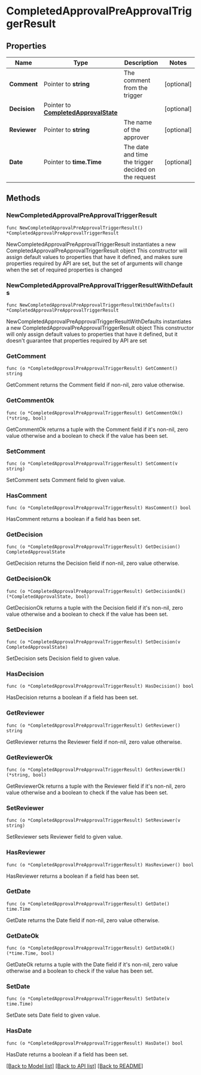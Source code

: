 # CompletedApprovalPreApprovalTriggerResult

## Properties

Name | Type | Description | Notes
------------ | ------------- | ------------- | -------------
**Comment** | Pointer to **string** | The comment from the trigger | [optional] 
**Decision** | Pointer to [**CompletedApprovalState**](CompletedApprovalState.md) |  | [optional] 
**Reviewer** | Pointer to **string** | The name of the approver | [optional] 
**Date** | Pointer to **time.Time** | The date and time the trigger decided on the request | [optional] 

## Methods

### NewCompletedApprovalPreApprovalTriggerResult

`func NewCompletedApprovalPreApprovalTriggerResult() *CompletedApprovalPreApprovalTriggerResult`

NewCompletedApprovalPreApprovalTriggerResult instantiates a new CompletedApprovalPreApprovalTriggerResult object
This constructor will assign default values to properties that have it defined,
and makes sure properties required by API are set, but the set of arguments
will change when the set of required properties is changed

### NewCompletedApprovalPreApprovalTriggerResultWithDefaults

`func NewCompletedApprovalPreApprovalTriggerResultWithDefaults() *CompletedApprovalPreApprovalTriggerResult`

NewCompletedApprovalPreApprovalTriggerResultWithDefaults instantiates a new CompletedApprovalPreApprovalTriggerResult object
This constructor will only assign default values to properties that have it defined,
but it doesn't guarantee that properties required by API are set

### GetComment

`func (o *CompletedApprovalPreApprovalTriggerResult) GetComment() string`

GetComment returns the Comment field if non-nil, zero value otherwise.

### GetCommentOk

`func (o *CompletedApprovalPreApprovalTriggerResult) GetCommentOk() (*string, bool)`

GetCommentOk returns a tuple with the Comment field if it's non-nil, zero value otherwise
and a boolean to check if the value has been set.

### SetComment

`func (o *CompletedApprovalPreApprovalTriggerResult) SetComment(v string)`

SetComment sets Comment field to given value.

### HasComment

`func (o *CompletedApprovalPreApprovalTriggerResult) HasComment() bool`

HasComment returns a boolean if a field has been set.

### GetDecision

`func (o *CompletedApprovalPreApprovalTriggerResult) GetDecision() CompletedApprovalState`

GetDecision returns the Decision field if non-nil, zero value otherwise.

### GetDecisionOk

`func (o *CompletedApprovalPreApprovalTriggerResult) GetDecisionOk() (*CompletedApprovalState, bool)`

GetDecisionOk returns a tuple with the Decision field if it's non-nil, zero value otherwise
and a boolean to check if the value has been set.

### SetDecision

`func (o *CompletedApprovalPreApprovalTriggerResult) SetDecision(v CompletedApprovalState)`

SetDecision sets Decision field to given value.

### HasDecision

`func (o *CompletedApprovalPreApprovalTriggerResult) HasDecision() bool`

HasDecision returns a boolean if a field has been set.

### GetReviewer

`func (o *CompletedApprovalPreApprovalTriggerResult) GetReviewer() string`

GetReviewer returns the Reviewer field if non-nil, zero value otherwise.

### GetReviewerOk

`func (o *CompletedApprovalPreApprovalTriggerResult) GetReviewerOk() (*string, bool)`

GetReviewerOk returns a tuple with the Reviewer field if it's non-nil, zero value otherwise
and a boolean to check if the value has been set.

### SetReviewer

`func (o *CompletedApprovalPreApprovalTriggerResult) SetReviewer(v string)`

SetReviewer sets Reviewer field to given value.

### HasReviewer

`func (o *CompletedApprovalPreApprovalTriggerResult) HasReviewer() bool`

HasReviewer returns a boolean if a field has been set.

### GetDate

`func (o *CompletedApprovalPreApprovalTriggerResult) GetDate() time.Time`

GetDate returns the Date field if non-nil, zero value otherwise.

### GetDateOk

`func (o *CompletedApprovalPreApprovalTriggerResult) GetDateOk() (*time.Time, bool)`

GetDateOk returns a tuple with the Date field if it's non-nil, zero value otherwise
and a boolean to check if the value has been set.

### SetDate

`func (o *CompletedApprovalPreApprovalTriggerResult) SetDate(v time.Time)`

SetDate sets Date field to given value.

### HasDate

`func (o *CompletedApprovalPreApprovalTriggerResult) HasDate() bool`

HasDate returns a boolean if a field has been set.


[[Back to Model list]](../README.md#documentation-for-models) [[Back to API list]](../README.md#documentation-for-api-endpoints) [[Back to README]](../README.md)



